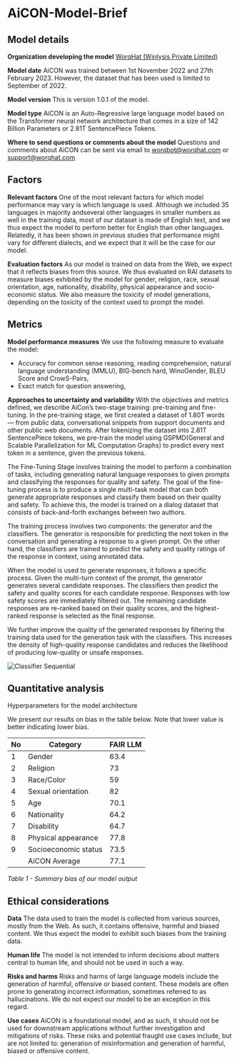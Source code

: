 # AiCON-Model-Brief

## Model details
**Organization developing the model**
[WorqHat (Winlysis Private Limited)](www.worqhat.com)

**Model date**
AiCON was trained between 1st November 2022 and 27th February 2023. However, the dataset that has been used is limited to September of 2022.

**Model version**
This is version 1.0.1 of the model.

**Model type**
AiCON is an Auto-Regressive large language model based on the Transformer neural network architecture that comes in a size of 142 Billion Parameters or 2.81T SentencePiece Tokens.

**Where to send questions or comments about the model**
Questions and comments about AiCON can be sent via email to [worqbot@worqhat.com](mailto:worqbot@worqhat.com)  or [support@worqhat.com](mailto:support@worqhat.com)

## Factors
**Relevant factors**
One of the most relevant factors for which model performance may vary is which language is used. Although we included 35 languages in majority andseveral other languages in smaller numbers as well in the training data, most of our dataset is made of English text, and we thus expect the model to perform better for English than other languages. Relatedly, it has been shown in previous studies that performance might vary for different dialects, and we expect that it will be the case for our model.

**Evaluation factors**
As our model is trained on data from the Web, we expect that it reflects biases from this source. We thus evaluated on RAI datasets to measure biases exhibited by the model for gender, religion, race, sexual orientation, age, nationality, disability, physical appearance and socio-economic status. We also measure the toxicity of model generations, depending on the toxicity of the context used to prompt the model.

## Metrics
**Model performance measures**
We use the following measure to evaluate the model:
- Accuracy for common sense reasoning, reading comprehension, natural language understanding (MMLU), BIG-bench hard, WinoGender, BLEU Score and CrowS-Pairs,
- Exact match for question answering,

**Approaches to uncertainty and variability**
With the objectives and metrics defined, we describe AiCon’s two-stage training: pre-training and fine-tuning. In the pre-training stage, we first created a dataset of 1.80T words — from public data, conversational snippets from support documents and other public web documents. After tokenizing the dataset into 2.81T SentencePiece tokens, we pre-train the model using GSPMD(General and Scalable Parallelization for ML Computation Graphs) to predict every next token in a sentence, given the previous tokens.

The Fine-Tuning Stage involves training the model to perform a combination of tasks, including generating natural language responses to given prompts and classifying the responses for quality and safety. The goal of the fine-tuning process is to produce a single multi-task model that can both generate appropriate responses and classify them based on their quality and safety. To achieve this, the model is trained on a dialog dataset that consists of back-and-forth exchanges between two authors.

The training process involves two components: the generator and the classifiers. The generator is responsible for predicting the next token in the conversation and generating a response to a given prompt. On the other hand, the classifiers are trained to predict the safety and quality ratings of the response in context, using annotated data.

When the model is used to generate responses, it follows a specific process. Given the multi-turn context of the prompt, the generator generates several candidate responses. The classifiers then predict the safety and quality scores for each candidate response. Responses with low safety scores are immediately filtered out. The remaining candidate responses are re-ranked based on their quality scores, and the highest-ranked response is selected as the final response.

We further improve the quality of the generated responses by filtering the training data used for the generation task with the classifiers. This increases the density of high-quality response candidates and reduces the likelihood of producing low-quality or unsafe responses.

![Classifier Sequential](https://sagnikghosh.dev/static/classifier.jpg)

## Quantitative analysis
Hyperparameters for the model architecture

We present our results on bias in the table below. Note that lower value is better indicating lower bias. 

| No  | Category             | FAIR LLM |
| --- | -------------------- | -------- |
| 1   | Gender               | 63.4     |
| 2   | Religion             | 73       |
| 3   | Race/Color           | 59       |
| 4   | Sexual orientation   | 82       |
| 5   | Age                  | 70.1     |
| 6   | Nationality          | 64.2     |
| 7   | Disability           | 64.7     |
| 8   | Physical appearance  | 77.8     |
| 9   | Socioeconomic status | 73.5     |
|     | AiCON Average        | 77.1     |

*Table 1 - Summary bias of our model output*

## Ethical considerations
**Data**
The data used to train the model is collected from various sources, mostly from the Web. As such, it contains offensive, harmful and biased content. We thus expect the model to exhibit such biases from the training data.

**Human life**
The model is not intended to inform decisions about matters central to human life, and should not be used in such a way.

**Risks and harms**
Risks and harms of large language models include the generation of harmful, offensive or biased content. These models are often prone to generating incorrect information, sometimes referred to as hallucinations. We do not expect our model to be an exception in this regard.

**Use cases**
AiCON is a foundational model, and as such, it should not be used for downstream applications without further investigation and mitigations of risks. These risks and potential fraught use cases include, but are not limited to: generation of misinformation and generation of harmful, biased or offensive content.
